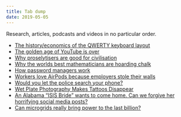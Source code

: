 ```yaml
---
title: Tab dump
date: 2019-05-05
---
```


<!--kg-card-begin: html--><p>Research, articles, podcasts and videos in no particular order.</p>
<ul>
<li><a href="https://overcast.fm/+JJ-VMLJVY" target="_blank" rel="noopener noreferrer">The history/economics of the QWERTY keyboard layout</a></li>
<li><a href="https://www.theverge.com/2019/4/5/18287318/youtube-logan-paul-pewdiepie-demonetization-adpocalypse-premium-influencers-creators" target="_blank" rel="noopener noreferrer">The golden age of YouTube is over</a></li>
<li><a href="https://aeon.co/ideas/why-i-welcome-people-who-try-to-proselytise-me" target="_blank" rel="noopener noreferrer">Why proselytisers are good for civilisation</a></li>
<li><a href="https://www.youtube.com/watch?v=PhNUjg9X4g8" target="_blank" rel="noopener noreferrer">Why the worlds best mathematicians are hoarding chalk</a></li>
<li><a href="https://www.youtube.com/watch?v=w68BBPDAWr8" target="_blank" rel="noopener noreferrer">How password managers work</a></li>
<li><a href="https://www.theatlantic.com/health/archive/2019/04/airpods-open-plan-offices/588112/" target="_blank" rel="noopener noreferrer">Workers love AirPods because employers stole their walls</a></li>
<li><a href="https://www.nytimes.com/2019/04/30/opinion/police-phone-privacy.html" target="_blank" rel="noopener noreferrer">Would you let the police search your phone?</a></li>
<li><a href="https://petapixel.com/2018/07/09/wet-plate-photography-makes-tattoos-disappear/" target="_blank" rel="noopener noreferrer">Wet Plate Photography Makes Tattoos Disappear</a></li>
<li><a href="https://www.buzzfeednews.com/article/ellievhall/hoda-muthana-isis-instagram-twitter-tumblr-alabama" target="_blank" rel="noopener noreferrer">An Alabama “ISIS Bride” wants to come home. Can we forgive her horrifying social media posts?</a></li>
<li><a href="https://qz.com/1579512/can-microgrids-really-bring-power-to-the-last-billion/" target="_blank" rel="noopener noreferrer">Can microgrids really bring power to the last billion?</a></li>
</ul>
<!--kg-card-end: html-->